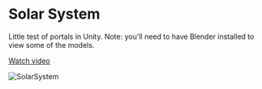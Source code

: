 # Solar System

Little test of portals in Unity.
Note: you'll need to have Blender installed to view some of the models.

[Watch video](https://www.youtube.com/watch?v=7axImc1sxa0)

![SolarSystem](https://github.com/SebLague/Images/blob/master/Solar%20System.png?raw=true)
